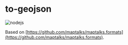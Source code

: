# to-geojson

![nodejs](https://github.com/maptalks/to-geojson/workflows/npm-publish/badge.svg)

Based on [https://github.com/maptalks/maptalks.formats](https://github.com/maptalks/maptalks.formats).
